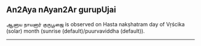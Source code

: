 ## An2Aya nAyan2Ar gurupUjai
ஆனாய நாயனார் குருபூஜை is observed on Hasta nakṣhatram day of Vṛścika (solar) month (sunrise (default)/puurvaviddha (default)).



---
